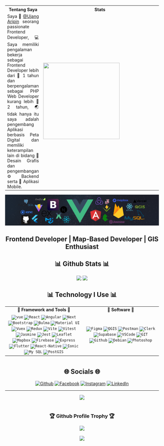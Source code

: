 <table style="width:100%">
  <tr>
    <th>Tentang Saya</th>
    <th>Stats</th>
  </tr>
  <tr>
    <td style="width:50; text-align: justify">
      Saya 🤠 <a target="_blank" href="https://ujangaripin24.github.io/">@Ujang Aripin</a> seorang passionate Frontend Developer, 💻 Saya memiliki pengalaman bekerja sebagai Frontend Developer lebih dari 🚀 1 tahun dan berpengalaman sebagai PHP Web Developer kurang lebih 🚀 2 tahun, 🌏 tidak hanya itu saya adalah pengembang Aplikasi berbasis Peta Digital dan memiliki keterampilan lain di bidang 🎨 Desain Grafis dan pengembangan ⚙️ Backend serta 📱 Aplikasi Mobile.
    </td>
    <td style="width:500px">
      <img src="https://i.gifer.com/2GU.gif" width="250" height="250" />
    </td>
  </tr>
</table>

<div style="margin-top: 2px">

![](./assets/header_.png)

</div>

<h2 align="center">Frontend Developer | Map-Based Developer | GIS Enthusiast</h2>

<div align="center"> 
    <h2>📊 Github Stats 📊</h2>
    <!-- Powered by https://github.com/JacobLinCool/LeetCode-Stats-Card -->
    <img height="200" src="https://github-readme-stats.vercel.app/api?username=ujangaripin24&theme=tokyonight&show_icons=true&hide_border=false&count_private=true" />
    <!-- Powered by https://github.com/ryo-ma/github-profile-trophy -->
    <img height="200" src="https://github-readme-stats.vercel.app/api/top-langs/?username=ujangaripin24&theme=tokyonight&show_icons=true&hide_border=false&layout=compact&langs_count=15" />
</div>

<!--END_SECTION:waka-->

<div align="center" style="width:100%">
  <h2>📊 Technology I Use 📊</h2>
  <table>
    <tr>
      <td valign="center" align="center" width="100px"><b>🚀 Framework and Tools 🚀</b></td>
      <td valign="center" align="center" width="100px"><b>🚀 Software 🚀</b></td>
    </tr>
    <tr>    
      <td valign="center" align="center" width="300px">
        <code><img height="25" title="Vue" src="https://ujangaripin24.github.io/img/icon/Vue.svg" alt="vue" /></code>
        <code><img height="25" title="React" src="https://ujangaripin24.github.io/img/icon/React.svg" alt="React" /></code>
        <code><img height="25" title="Angular" src="https://ujangaripin24.github.io/img/icon/Angular.svg" alt="Angular" /></code>
        <code><img height="25" title="Next" src="https://ujangaripin24.github.io/img/icon/Next.svg" alt="Next" /></code>
        <code><img height="25" title="Bootstrap" src="https://ujangaripin24.github.io/img/icon/Bootstrap.svg" alt="Bootstrap" /></code>
        <code><img height="25" title="Bulma" src="https://ujangaripin24.github.io/img/icon/Bulma.svg" alt="Bulma" /></code>
        <code><img height="25" title="Material UI" src="https://ujangaripin24.github.io/img/icon/Material-UI.svg" alt="Material UI" /></code>
        <code><img height="25" title="Vuex" src="https://ujangaripin24.github.io/img/icon/Vuex.svg" alt="Vuex" /></code>
        <code><img height="25" title="Redux" src="https://ujangaripin24.github.io/img/icon/Redux.svg" alt="Redux" /></code>
        <code><img height="25" title="Vite" src="https://ujangaripin24.github.io/img/icon/Vite.svg" alt="Vite" /></code>
        <code><img height="25" title="Vitest" src="https://ujangaripin24.github.io/img/icon/Vitest.svg" alt="Vitest" /></code>
        <code><img height="25" title="Jasmine" src="https://ujangaripin24.github.io/img/icon/Jasmine.svg" alt="Jasmine" /></code>
        <code><img height="25" title="Jest" src="https://ujangaripin24.github.io/img/icon/Jest.svg" alt="Jest" /></code>
        <code><img height="25" title="Leaflet" src="https://ujangaripin24.github.io/img/icon/Leaflet.svg" alt="Leaflet" /></code>
        <code><img height="25" title="Mapbox" src="https://ujangaripin24.github.io/img/icon/Mapbox.svg" alt="Mapbox" /></code>
        <code><img height="25" title="Firebase" src="https://ujangaripin24.github.io/img/icon/Firebase.svg" alt="Firebase" /></code>
        <code><img height="25" title="Express" src="https://ujangaripin24.github.io/img/icon/Express.svg" alt="Express" /></code>
        <code><img height="25" title="Flutter" src="https://ujangaripin24.github.io/img/icon/Flutter.svg" alt="Flutter" /></code>
        <code><img height="25" title="React-Native" src="https://ujangaripin24.github.io/img/icon/React-Native.svg" alt="React-Native" /></code>
        <code><img height="25" title="Ionic" src="https://ujangaripin24.github.io/img/icon/Ionic.svg" alt="Ionic" /></code>
        <code><img height="25" title="My SQL" src="https://ujangaripin24.github.io/img/icon/My-SQL.svg" alt="My SQL" /></code>
        <code><img height="25" title="PostGIS" src="https://ujangaripin24.github.io/img/icon/PostGIS.svg" alt="PostGIS" /></code>
      </td>
      <td valign="center" align="center" width="300px">
        <code><img height="25" title="Figma" src="https://ujangaripin24.github.io/img/icon/Figma.svg" alt="Figma" /></code>
        <code><img height="25" title="QGIS" src="https://ujangaripin24.github.io/img/icon/QGIS.svg" alt="QGIS" /></code>
        <code><img height="25" title="Postman" src="https://ujangaripin24.github.io/img/icon/Postman.svg" alt="Postman" /></code>
        <code><img height="25" title="Clerk" src="https://ujangaripin24.github.io/img/icon/Clerk.svg" alt="Clerk" /></code>
        <code><img height="25" title="Supabase" src="https://ujangaripin24.github.io/img/icon/Supabase.svg" alt="Supabase" /></code>
        <code><img height="25" title="VSCode" src="https://ujangaripin24.github.io/img/icon/VSCode.svg" alt="VSCode" /></code>
        <code><img height="25" title="GIT" src="https://ujangaripin24.github.io/img/icon/GIT.svg" alt="GIT" /></code>
        <code><img height="25" title="Github" src="https://ujangaripin24.github.io/img/icon/Github.svg" alt="Github" /></code>
        <code><img height="25" title="Debian" src="https://ujangaripin24.github.io/img/icon/Debian.svg" alt="Debian" /></code>
        <code><img height="25" title="Photoshop" src="https://ujangaripin24.github.io/img/icon/Photoshop.svg" alt="Photoshop" /></code>
      </td>
    </tr>
  </table>

#

<div align="center">
<h2>🌐 Socials 🌐</h2>

[![Github](https://img.shields.io/badge/Github-%36454F.svg?logo=Github&logoColor=white)](https://facebook.com/aripin.p.18)
[![Facebook](https://img.shields.io/badge/Facebook-%231877F2.svg?logo=Facebook&logoColor=white)](https://facebook.com/aripin.p.18)
[![Instagram](https://img.shields.io/badge/Instagram-%23E4405F.svg?logo=Instagram&logoColor=white)](https://instagram.com/aripin_2401)
[![LinkedIn](https://img.shields.io/badge/LinkedIn-%230077B5.svg?logo=linkedin&logoColor=white)](https://linkedin.com/in/ujang-aripin-a80107237)

---
[![](https://visitcount.itsvg.in/api?id=ujangaripin24&icon=2&color=3)](https://visitcount.itsvg.in)

</div>

#

<div align="center">
<h3>🏆 Github Profile Trophy 🏆</h3>
<img src="https://github-profile-trophy.vercel.app/?username=ujangaripin24&theme=tokyonight&row=1&column=8" />
</div>

[![](https://capsule-render.vercel.app/api?type=waving&color=306998&height=120&section=footer)](https://capsule-render.vercel.app/api?type=waving&color=00008B&height=120&section=footer)
